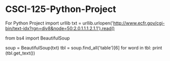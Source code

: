 # CSCI-125-Python-Project
For Python Project
import urllib
txt = urllib.urlopen('http://www.ecfr.gov/cgi-bin/text-idx?rgn=div8&node=50:2.0.1.1.1.2.1.1').read()


from bs4 import BeautifulSoup

soup = BeautifulSoup(txt)
tbl = soup.find_all('table')[6]
for word in tbl:
  print (tbl.get_text())
